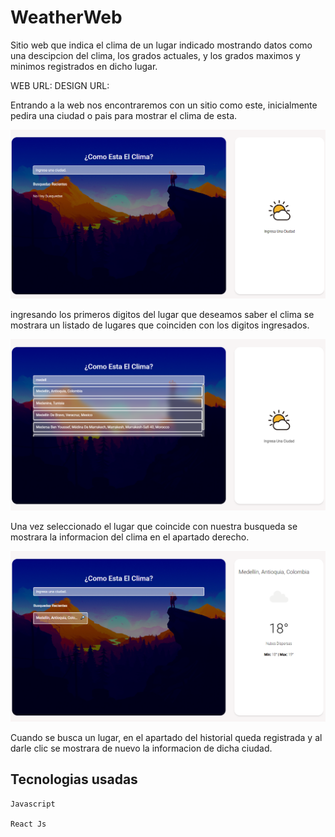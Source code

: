 # WeatherWeb

Sitio web que indica el clima de un lugar indicado mostrando datos como una descipcion del clima, los grados actuales, y los grados maximos y minimos registrados en dicho lugar.

WEB URL: 
DESIGN URL: 

Entrando a la web nos encontraremos con un sitio como este, inicialmente pedira una ciudad o pais para mostrar el clima de esta.

![image-text](https://github.com/yaidercc/REACT-WeatherWeb/blob/master/src/assets/design/home.PNG)

ingresando los primeros digitos del lugar que deseamos saber el clima se mostrara un listado de lugares que coinciden con los digitos ingresados.

![image-text](https://github.com/yaidercc/REACT-WeatherWeb/blob/master/src/assets/design/busqueda.PNG)

Una vez seleccionado el lugar que coincide con nuestra busqueda se mostrara la informacion del clima en el apartado derecho.

![image-text](https://github.com/yaidercc/REACT-WeatherWeb/blob/master/src/assets/design/clima.PNG)

Cuando se busca un lugar, en el apartado del historial queda registrada y al darle clic se mostrara de nuevo la informacion de dicha ciudad.

## Tecnologias usadas

    Javascript
    
    React Js



